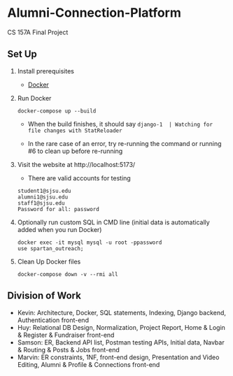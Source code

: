 # Alumni-Connection-Platform

CS 157A Final Project

## Set Up

1. Install prerequisites

   - [Docker](https://www.docker.com/)

2. Run Docker

   ```
   docker-compose up --build
   ```

   - When the build finishes, it should say `django-1  | Watching for file changes with StatReloader`
  
   - In the rare case of an error, try re-running the command or running #6 to clean up before re-running

3. Visit the website at http://localhost:5173/

   - There are valid accounts for testing

   ```
   student1@sjsu.edu
   alumni1@sjsu.edu
   staff1@sjsu.edu
   Password for all: password
   ```

4. Optionally run custom SQL in CMD line (initial data is automatically added when you run Docker)

   ```
   docker exec -it mysql mysql -u root -ppassword
   use spartan_outreach;
   ```

6. Clean Up Docker files

   ```
   docker-compose down -v --rmi all
   ```

## Division of Work

- Kevin: Architecture, Docker, SQL statements, Indexing, Django backend, Authentication front-end
- Huy: Relational DB Design, Normalization, Project Report, Home & Login & Register & Fundraiser front-end
- Samson: ER, Backend API list, Postman testing APIs, Initial data, Navbar & Routing & Posts & Jobs front-end
- Marvin: ER constraints, 1NF, front-end design, Presentation and Video Editing, Alumni & Profile & Connections front-end
